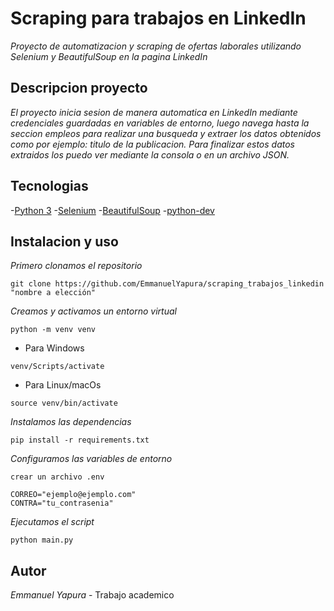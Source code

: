 # Scraping para trabajos en LinkedIn

*Proyecto de automatizacion y scraping de ofertas laborales utilizando Selenium y BeautifulSoup en la pagina LinkedIn*

## Descripcion proyecto

*El proyecto inicia sesion de manera automatica en LinkedIn mediante credenciales guardadas en variables de entorno,*
*luego navega hasta la seccion empleos para realizar una busqueda y extraer los datos obtenidos como por ejemplo: titulo de la publicacion.*
*Para finalizar estos datos extraidos los puedo ver mediante la consola o en un archivo JSON.*

## Tecnologias 

-[Python 3](https://www.python.org/)
-[Selenium](https://pypi.org/project/selenium/)
-[BeautifulSoup](https://www.crummy.com/software/BeautifulSoup/)
-[python-dev](https://pypi.org/project/python-dotenv/)

## Instalacion y uso

*Primero clonamos el repositorio*

``` 
git clone https://github.com/EmmanuelYapura/scraping_trabajos_linkedin "nombre a elección" 
```

*Creamos y activamos un entorno virtual*

```
python -m venv venv 
```

- Para Windows
``` 
venv/Scripts/activate
```
- Para Linux/macOs
``` 
source venv/bin/activate
```

*Instalamos las dependencias*

``` 
pip install -r requirements.txt
```

*Configuramos las variables de entorno*

``` 
crear un archivo .env
```
``` 
CORREO="ejemplo@ejemplo.com"
CONTRA="tu_contrasenia"
```

*Ejecutamos el script*

``` 
python main.py
```

## Autor
*Emmanuel Yapura* - Trabajo academico

